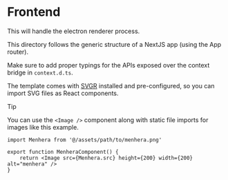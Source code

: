 # Frontend

This will handle the electron renderer process.

This directory follows the generic structure of a NextJS app (using the App router).

Make sure to add proper typings for the APIs exposed over the context bridge in `context.d.ts`.

The template comes with [SVGR](https://react-svgr.com/) installed and pre-configured, so you can import SVG files as React components.

> [!TIP]  
> You can use the `<Image />` component along with static file imports for images like this example.

```tsx
import Menhera from '@/assets/path/to/menhera.png'

export function MenheraComponent() {
	return <Image src={Menhera.src} height={200} width={200} alt="menhera" />
}
```
